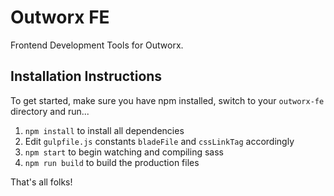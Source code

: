 # Outworx FE

Frontend Development Tools for Outworx.

## Installation Instructions

To get started, make sure you have npm installed, switch to your `outworx-fe` directory and run...

1. `npm install` to install all dependencies
2. Edit `gulpfile.js` constants `bladeFile` and `cssLinkTag` accordingly
3. `npm start` to begin watching and compiling sass
4. `npm run build` to build the production files

That's all folks!
